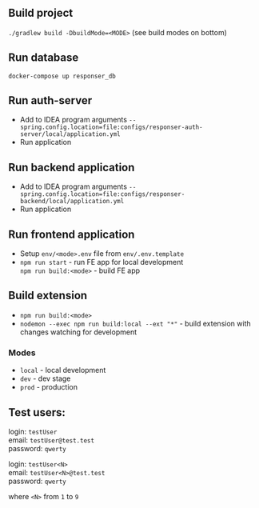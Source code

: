 ## Build project
`./gradlew build -DbuildMode=<MODE>` (see build modes on bottom)

## Run database
`docker-compose up responser_db`

## Run auth-server
* Add to IDEA program arguments `--spring.config.location=file:configs/responser-auth-server/local/application.yml`
* Run application

## Run backend application
* Add to IDEA program arguments `--spring.config.location=file:configs/responser-backend/local/application.yml`
* Run application

## Run frontend application
* Setup `env/<mode>.env` file from `env/.env.template`
* `npm run start` - run FE app for local development\
  `npm run build:<mode>` - build FE app

## Build extension
* `npm run build:<mode>`
* `nodemon --exec npm run build:local --ext "*"` - build extension with changes watching for 
development

### Modes
* `local` - local development
* `dev` - dev stage
* `prod` - production

## Test users:
login: `testUser`\
email: `testUser@test.test`\
password: `qwerty`

login: `testUser<N>`\
email: `testUser<N>@test.test`\
password: `qwerty`

where `<N>` from `1` to `9`